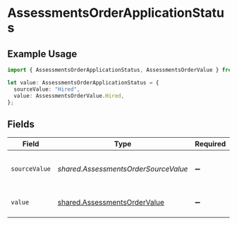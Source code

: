 # AssessmentsOrderApplicationStatus

## Example Usage

```typescript
import { AssessmentsOrderApplicationStatus, AssessmentsOrderValue } from "@stackone/stackone-client-ts/sdk/models/shared";

let value: AssessmentsOrderApplicationStatus = {
  sourceValue: "Hired",
  value: AssessmentsOrderValue.Hired,
};
```

## Fields

| Field                                                                               | Type                                                                                | Required                                                                            | Description                                                                         | Example                                                                             |
| ----------------------------------------------------------------------------------- | ----------------------------------------------------------------------------------- | ----------------------------------------------------------------------------------- | ----------------------------------------------------------------------------------- | ----------------------------------------------------------------------------------- |
| `sourceValue`                                                                       | *shared.AssessmentsOrderSourceValue*                                                | :heavy_minus_sign:                                                                  | The source value of the application status.                                         | Hired                                                                               |
| `value`                                                                             | [shared.AssessmentsOrderValue](../../../sdk/models/shared/assessmentsordervalue.md) | :heavy_minus_sign:                                                                  | The status of the application.                                                      | hired                                                                               |